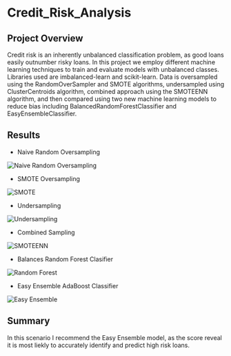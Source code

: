 # Credit_Risk_Analysis

## Project Overview
Credit risk is an inherently unbalanced classification problem, as good loans easily outnumber risky loans.  In this project we employ different machine learning techniques to train and evaluate models with unbalanced classes.  Libraries used are imbalanced-learn and scikit-learn.  Data is oversampled using the RandomOverSampler and SMOTE algorithms, undersampled using ClusterCentroids algorithm, combined approach using the SMOTEENN algorithm, and then compared using two new machine learning models to reduce bias including BalancedRandomForestClassifier and EasyEnsembleClassifier.

## Results

- Naive Random Oversampling

![Naive Random Oversampling](https://user-images.githubusercontent.com/96347933/165421756-35eaed91-945c-4614-bf22-7b99366087ad.PNG)

- SMOTE Oversampling

![SMOTE](https://user-images.githubusercontent.com/96347933/165421784-41a774af-dd76-498b-8f70-45beb16e0d9f.PNG)

- Undersampling

![Undersampling](https://user-images.githubusercontent.com/96347933/165421821-562d27e1-56dc-440d-94fd-9da0c89d1d97.PNG)

- Combined Sampling

![SMOTEENN](https://user-images.githubusercontent.com/96347933/165421878-49c3d89a-4866-4d4a-a15e-018c84815228.PNG)

- Balances Random Forest Clasifier

![Random Forest](https://user-images.githubusercontent.com/96347933/165421966-9f320fe8-a30c-40d0-9768-7242e020a47d.PNG)

- Easy Ensemble AdaBoost Classifier

![Easy Ensemble](https://user-images.githubusercontent.com/96347933/165421997-6a48c310-07c8-46ff-ad38-2d448e8384ea.PNG)

## Summary
In this scenario I recommend the Easy Ensemble model, as the score reveal it is most liekly to accurately identify and predict high risk loans.  
